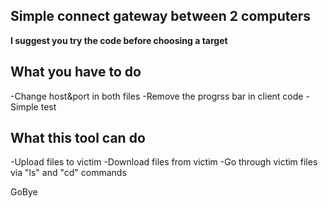 Simple connect gateway between 2 computers
-------------------------------------------

**I suggest you try the code before choosing a target**

What you have to do
-----------------------
-Change host&port in both files
-Remove the progrss bar in client code
-Simple test

What this tool can do
------------------------
-Upload files to victim
-Download files from victim
-Go through victim files via "ls" and "cd" commands

GoBye
